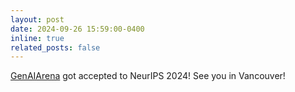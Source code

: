 ```yaml
---
layout: post
date: 2024-09-26 15:59:00-0400
inline: true
related_posts: false
---
```


[GenAIArena](https://huggingface.co/spaces/TIGER-Lab/GenAI-Arena) got accepted to NeurIPS 2024! See you in Vancouver!
